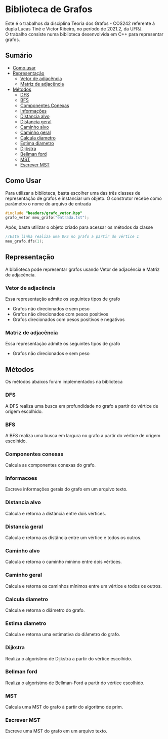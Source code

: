 # Biblioteca de Grafos
Este é o trabalhos da disciplina Teoria dos Grafos - COS242 referente à dupla Lucas Tiné e Victor Ribeiro,
no período de 2021.2, da UFRJ.<br>
O trabalho consiste numa biblioteca desenvolvida em C++ para representar grafos.

## Sumário
- [Como usar](#como-usar)
- [Representação](#representação)
    - [Vetor de adjacência](#vetor-de-adjac%C3%AAncia)
    - [Matriz de adjacência](#Matriz-de-adjac%C3%AAncia)
- [Métodos](#m%C3%A9todos)
    - [DFS](#dfs)
    - [BFS](#bfs)
    - [Componentes Conexas](#componentes-conexas)
    - [Informações](#informacoes)
    - [Distancia alvo](#distancia-alvo)
    - [Distancia geral](#distancia-geral)
    - [Caminho alvo](#caminho-alvo)
    - [Caminho geral](#caminho-geral)
    - [Calcula diametro](#calcula-diametro)
    - [Estima diametro](#estima-diametro)
    - [Dijkstra](#dijkstra)
    - [Bellman ford](#bellman-ford)
    - [MST](#mst)
    - [Escrever MST](#escrever-mst)

## Como Usar
Para utilizar a biblioteca, basta escolher uma das três classes de representação de grafos e instanciar um objeto. O construtor recebe como parâmetro o nome do arquivo de entrada

```cpp
#include "headers/grafo_vetor.hpp"
grafo_vetor meu_grafo("entrada.txt");
```

Após, basta utilizar o objeto criado para acessar os métodos da classe

```cpp
//Esta linha realiza uma DFS no grafo a partir do vértice 1
meu_grafo.dfs(1);
```

## Representação
A biblioteca pode representar grafos usando Vetor de adjacência e Matriz de adjacência.

### Vetor de adjacência
Essa representação admite os seguintes tipos de grafo 
* Grafos não direcionados e sem peso
* Grafos não direcionados com pesos positivos
* Grafos direcionados com pesos positivos e negativos

### Matriz de adjacência
Essa representação admite os seguintes tipos de grafo
- Grafos não direcionados e sem peso

## Métodos
Os métodos abaixos foram implementados na biblioteca 

### DFS
A DFS realiza uma busca em profundidade no grafo a partir do vértice de origem escolhido.

### BFS
A BFS realiza uma busca em largura no grafo a partir do vértice de origem escolhido.

### Componentes conexas
Calcula as componentes conexas do grafo.

### Informacoes
Escreve informações gerais do grafo em um arquivo texto.

### Distancia alvo
Calcula e retorna a distância entre dois vértices.

### Distancia geral
Calcula e retorna as distância entre um vértice e todos os outros.

### Caminho alvo
Calcula e retorna o caminho mínimo entre dois vértices.

### Caminho geral
Calcula e retorna os caminhos mínimos entre um vértice e todos os outros.

### Calcula diametro
Calcula e retorna o diâmetro do grafo.

### Estima diametro
Calcula e retorna uma estimativa do diâmetro do grafo.

### Dijkstra
Realiza o algoristmo de Dijkstra a partir do vértice escolhido.

### Bellman ford
Realiza o algoristmo de Bellman-Ford a partir do vértice escolhido.

### MST
Calcula uma MST do grafo à partir do algoritmo de prim.

### Escrever MST
Escreve uma MST do grafo em um arquivo texto.
    
